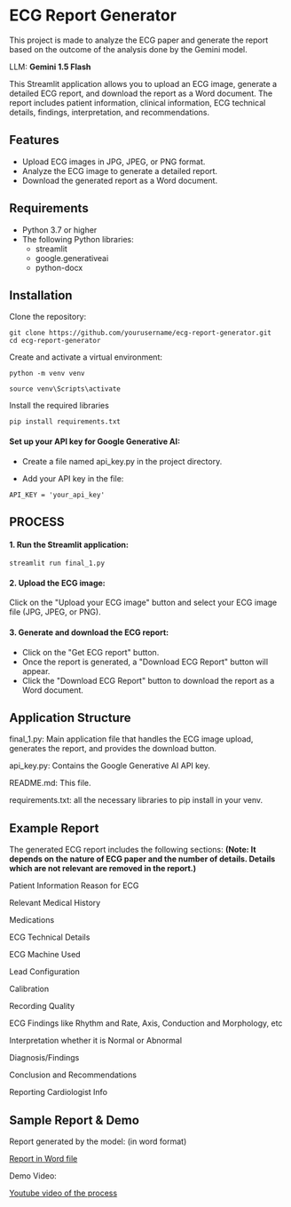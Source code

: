 # ECG Report Generator 

This project is made to analyze the ECG paper and generate the report based on the outcome of the analysis done by the Gemini model.

LLM: **Gemini 1.5 Flash**

This Streamlit application allows you to upload an ECG image, generate a detailed ECG report, and download the report as a Word document. The report includes patient information, clinical information, ECG technical details, findings, interpretation, and recommendations.

## Features
- Upload ECG images in JPG, JPEG, or PNG format.
- Analyze the ECG image to generate a detailed report.
- Download the generated report as a Word document.

## Requirements
- Python 3.7 or higher
- The following Python libraries:
    - streamlit
    - google.generativeai
    - python-docx

## Installation
Clone the repository:
```
git clone https://github.com/yourusername/ecg-report-generator.git 
cd ecg-report-generator
```

Create and activate a virtual environment:
```
python -m venv venv

source venv\Scripts\activate
```

Install the required libraries
```
pip install requirements.txt
```

#### Set up your API key for Google Generative AI:

- Create a file named api_key.py in the project directory.

- Add your API key in the file:
```
API_KEY = 'your_api_key'
```

## PROCESS

#### 1. Run the Streamlit application:
```
streamlit run final_1.py
```

#### 2. Upload the ECG image:

Click on the "Upload your ECG image" button and select your ECG image file (JPG, JPEG, or PNG).

#### 3. Generate and download the ECG report:

- Click on the "Get ECG report" button.
- Once the report is generated, a "Download ECG Report" button will appear.
- Click the "Download ECG Report" button to download the report as a Word document.

## Application Structure
final_1.py: Main application file that handles the ECG image upload, generates the report, and provides the download button.

api_key.py: Contains the Google Generative AI API key.

README.md: This file.

requirements.txt: all the necessary libraries to pip install in your venv.

## Example Report
The generated ECG report includes the following sections:
**(Note: It depends on the nature of ECG paper and the number of details. Details which are not relevant are removed in the report.)**

Patient Information
Reason for ECG

Relevant Medical History

Medications

ECG Technical Details

ECG Machine Used

Lead Configuration

Calibration

Recording Quality

ECG Findings like Rhythm and Rate, Axis, Conduction and Morphology, etc

Interpretation whether it is Normal or Abnormal

Diagnosis/Findings

Conclusion and Recommendations

Reporting Cardiologist Info


## Sample Report & Demo

Report generated by the model: (in word format)

[Report in Word file](https://docs.google.com/document/d/1W8Hp_br27F7aIoHpsi04ZSveDheerHmz/edit?usp=sharing&ouid=116536903840988341968&rtpof=true&sd=true)

Demo Video:

[Youtube video of the process](https://youtu.be/awjBouyBvl8)
